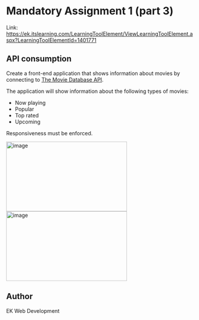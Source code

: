 # Mandatory Assignment 1 (part 3)
Link: https://ek.itslearning.com/LearningToolElement/ViewLearningToolElement.aspx?LearningToolElementId=1401771

## API consumption
Create a front-end application that shows information about movies by connecting to [The Movie Database API](https://developer.themoviedb.org/docs/getting-started).

The application will show information about the following types of movies:

- Now playing
- Popular
- Top rated
- Upcoming

Responsiveness must be enforced.

<img width="324" height="187" alt="image" src="https://filerepository.itslearning.com/8618662b-e4ec-4bd5-8b6e-95208a939be5?Token=e7AGAFS8DQASBedoAAAAACAAcd3_xEEb4_0OI85fYzNVAIgBYgkhvmX87hKR913jwIgAAA" />
<img width="324" height="187" alt="image" src="https://filerepository.itslearning.com/3bf98c2b-493d-48b4-9a9f-1be7b87ccb01?Token=e7AGAFS8DQASBedoAAAAACAAWehs3I_txt2dvRSfRHwGTPMb-nQLCiJJQNKhGGUG8ccAAA" />






## Author
EK Web Development



